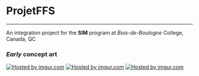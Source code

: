 <h1>ProjetFFS</h1>
<hr/>

<p>
  An integration project for the <b>SIM</b> program at <i>Bois-de-Boulogne</i> College, Canada, QC
</p>

<h3><em>Early</em> concept art</h3>

<a href="http://imgur.com/ilnfS52"><img src="http://i.imgur.com/ilnfS52.png" title="Hosted by imgur.com" /></a>
<a href="http://imgur.com/D8mI0hF"><img src="http://i.imgur.com/D8mI0hF.png" title="Hosted by imgur.com" /></a>
<a href="http://imgur.com/UwNPZSY"><img src="http://i.imgur.com/UwNPZSY.png" title="Hosted by imgur.com" /></a>
